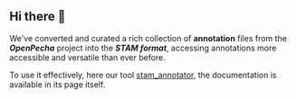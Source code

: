 ## Hi there 👋

<!--

**Here are some ideas to get you started:**

🙋‍♀️ A short introduction - what is your organization all about?
🌈 Contribution guidelines - how can the community get involved?
👩‍💻 Useful resources - where can the community find your docs? Is there anything else the community should know?
🍿 Fun facts - what does your team eat for breakfast?
🧙 Remember, you can do mighty things with the power of [Markdown](https://docs.github.com/github/writing-on-github/getting-started-with-writing-and-formatting-on-github/basic-writing-and-formatting-syntax)
-->


We've converted and curated a rich collection of **annotation** files from the ***OpenPecha*** project into the ***STAM format***, accessing annotations more accessible and versatile than ever before.

To use it effectively, here our tool [stam_annotator](https://github.com/OpenPecha/stam_annotator), the documentation is available in its page itself.
